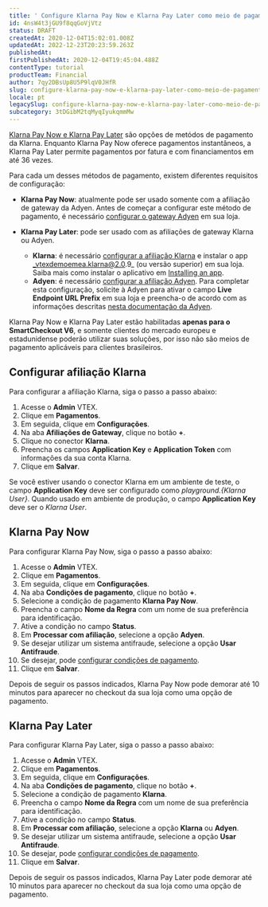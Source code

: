 ```yaml
---
title: ' Configure Klarna Pay Now e Klarna Pay Later como meio de pagamento'
id: 4nsW4t3jGU9f8qqGoVjVtz
status: DRAFT
createdAt: 2020-12-04T15:02:01.008Z
updatedAt: 2022-12-23T20:23:59.263Z
publishedAt: 
firstPublishedAt: 2020-12-04T19:45:04.488Z
contentType: tutorial
productTeam: Financial
author: 7qy2DBsUp8U5P9lqV0JHfR
slug: configure-klarna-pay-now-e-klarna-pay-later-como-meio-de-pagamento
locale: pt
legacySlug: configure-klarna-pay-now-e-klarna-pay-later-como-meio-de-pagamento
subcategory: 3tDGibM2tqMyqIyukqmmMw
---
```


[Klarna Pay Now e Klarna Pay Later](https://www.klarna.com/us/what-is-klarna/) são opções de metódos de pagamento da Klarna. Enquanto Klarna Pay Now oferece pagamentos instantâneos, a Klarna Pay Later permite pagamentos por fatura e com financiamentos em até 36 vezes.

Para cada um desses métodos de pagamento, existem diferentes requisitos de configuração:

- __Klarna Pay Now__: atualmente pode ser usado somente com a afiliação de gateway da Adyen. Antes de começar a configurar este método de pagamento, é necessário [configurar o gateway Adyen](https://help.vtex.com/pt/tutorial/como-configurar-el-gateway-adyen-en-vtex--tutorials_2337#) em sua loja.

- __Klarna Pay Later__: pode ser usado com as afiliações de gateway Klarna ou Adyen.
    - __Klarna__: é necessário [configurar a afiliação Klarna](/pt/tutorial/setting-up-klarna-pay-now-y-klarna-pay-later-as-payment-method#configurar-afiliação-klarna) e instalar o app _vtexdemoemea.klarna@2.0.9_ (ou versão superior) em sua loja. Saiba mais como instalar o aplicativo em [Installing an app](https://developers.vtex.com/vtex-developer-docs/docs/vtex-io-documentation-installing-an-app).
    - __Adyen__: é necessário [configurar a afiliação Adyen](https://help.vtex.com/es/tutorial/how-to-configure-the-adyen-gateway-on-vtex--tutorials_2337). Para completar esta configuração, solicite à Adyen para ativar o campo __Live Endpoint URL Prefix__ em sua loja e preencha-o de acordo com as informações descritas [nesta documentação da Adyen](https://www.adyen.help/hc/en-us/articles/360014322079-How-can-I-find-the-endpoint-URL-for-my-LIVE-account-).

<div class="alert alert-warning">
Klarna Pay Now e Klarna Pay Later estão habilitadas <b>apenas para o SmartCheckout V6</b>, e somente clientes do mercado europeu e estadunidense poderão utilizar suas soluções, por isso não são meios de pagamento aplicáveis para clientes brasileiros.
</div>

## Configurar afiliação Klarna

Para configurar a afiliação Klarna, siga o passo a passo abaixo:

1. Acesse o __Admin__ VTEX.
2. Clique em __Pagamentos__.
3. Em seguida, clique em __Configurações__.
4. Na aba __Afiliações de Gateway__, clique no botão __+__.   
5. Clique no conector __Klarna__.
6. Preencha os campos __Application Key__ e __Application Token__ com informações da sua conta Klarna.
7. Clique em __Salvar__.  

<div class="alert alert-warning">
  Se você estiver usando o conector Klarna em um ambiente de teste, o campo <b>Application Key</b> deve ser configurado como <i>playground.{Klarna User}</i>. Quando usado em ambiente de produção, o campo <b>Application Key</b> deve ser o <i>Klarna User</i>.
</div>

## Klarna Pay Now

Para configurar Klarna Pay Now, siga o passo a passo abaixo:

1. Acesse o __Admin__ VTEX.
2. Clique em __Pagamentos__.
3. Em seguida, clique em __Configurações__.   
4. Na aba __Condições de pagamento__, clique no botão __+__.    
5. Selecione a condição de pagamento __Klarna Pay Now__.    
6. Preencha o campo __Nome da Regra__ com um nome de sua preferência para identificação.    
7. Ative a condição no campo __Status__.    
8. Em __Processar com afiliação__, selecione a opção __Adyen__.    
9. Se desejar utilizar um sistema antifraude, selecione a opção __Usar Antifraude__.
10. Se desejar, pode [configurar condições de pagamento](https://help.vtex.com/pt/tutorial/condicoes-de-pagamento--tutorials_455?&utm_source=autocomplete).
11. Clique em __Salvar__.

Depois de seguir os passos indicados, Klarna Pay Now pode demorar até 10 minutos para aparecer no checkout da sua loja como uma opção de pagamento. 

## Klarna Pay Later

Para configurar Klarna Pay Later, siga o passo a passo abaixo:

1. Acesse o __Admin__ VTEX.
2. Clique em __Pagamentos__.
3. Em seguida, clique em __Configurações__.    
4. Na aba __Condições de pagamento__, clique no botão __+__.     
5. Selecione a condição de pagamento __Klarna__.     
6. Preencha o campo __Nome da Regra__ com um nome de sua preferência para identificação.   
7. Ative a condição no campo __Status__.  
8. Em __Processar com afiliação__, selecione a opção __Klarna__ ou __Adyen__.   
9. Se desejar utilizar um sistema antifraude, selecione a opção __Usar Antifraude__.
10. Se desejar, pode [configurar condições de pagamento](https://help.vtex.com/pt/tutorial/condicoes-de-pagamento--tutorials_455?&utm_source=autocomplete).
11. Clique em __Salvar__.

Depois de seguir os passos indicados, Klarna Pay Later pode demorar até 10 minutos para aparecer no checkout da sua loja como uma opção de pagamento. 
